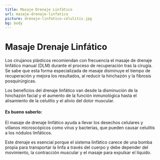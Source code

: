 ```yaml
---
title: Masaje Drenaje Linfático
url: masaje-drenaje-linfatico
picture: drenaje-linfatico-celulitis.jpg
bg: body
---
```


# Masaje Drenaje Linfático

Los cirujanos plásticos recomiendan con frecuencia el masaje de drenaje linfático manual (DLM) durante el proceso de recuperación tras la cirugía. Se sabe que esta forma especializada de masaje disminuye el tiempo de recuperación y mejora los resultados, al reducir la hinchazón y la fibrosis posquirúrgicas.

Los beneficios del drenaje linfático van desde la disminución de la hinchazón facial y el aumento de la función inmunológica hasta el alisamiento de la celulitis y el alivio del dolor muscular.

#### Es bueno saberlo:

El masaje de drenaje linfático ayuda a llevar los desechos celulares y villanos microscópicos como virus y bacterias, que pueden causar celulitis a los nódulos linfáticos.

Este drenaje es esencial porque el sistema linfático carece de una bomba propia para transportar la linfa a través del cuerpo y debe depender del movimiento, la contracción muscular y el masaje para expulsar el líquido.

